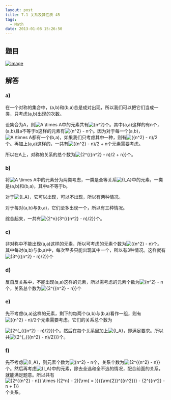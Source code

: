 ```yaml
---
layout: post
title: 7.1 关系及其性质 45
tags:
  - Math
date: 2013-01-08 15:26:50
---
```



## 题目

[![image](http://freewind.me/wp-content/uploads/2013/01/image_thumb153.png "image")](http://freewind.me/wp-content/uploads/2013/01/image151.png)

## 解答

### a) 

在一个对称的集合中，(a,b)和(b,a)总是成对出现，所以我们可以把它们当成一类，只考虑(a,b)出现的次数。

设集合为A，则![A \times A](http://chart.apis.google.com/chart?cht=tx&chs=1x0&chf=bg,s,FFFFFF00&chco=000000&chl=A%20%5Ctimes%20A)中的元素共有![{n^2}](http://chart.apis.google.com/chart?cht=tx&chs=1x0&chf=bg,s,FFFFFF00&chco=000000&chl=%7Bn%5E2%7D)个。其中(a,a)这样的有n个，(a,b)且a不等于b这样的元素有![{n^2} - n](http://chart.apis.google.com/chart?cht=tx&chs=1x0&chf=bg,s,FFFFFF00&chco=000000&chl=%7Bn%5E2%7D%20-%20n)个。因为对于每一个(a,b)，![A \times A](http://chart.apis.google.com/chart?cht=tx&chs=1x0&chf=bg,s,FFFFFF00&chco=000000&chl=A%20%5Ctimes%20A)都有一个(b,a)，如果我们只考虑其中一种，则有![({n^2} - n)/2](http://chart.apis.google.com/chart?cht=tx&chs=1x0&chf=bg,s,FFFFFF00&chco=000000&chl=%28%7Bn%5E2%7D%20-%20n%29%2F2)个。再加上(a,a)这样的，一共有![({n^2} - n)/2 + n](http://chart.apis.google.com/chart?cht=tx&chs=1x0&chf=bg,s,FFFFFF00&chco=000000&chl=%28%7Bn%5E2%7D%20-%20n%29%2F2%20%2B%20n)个元素需要考虑。

所以在A上，对称的关系的总个数为![{2^{({n^2} - n)/2 + n}}](http://chart.apis.google.com/chart?cht=tx&chs=1x0&chf=bg,s,FFFFFF00&chco=000000&chl=%7B2%5E%7B%28%7Bn%5E2%7D%20-%20n%29%2F2%20%2B%20n%7D%7D)个。

### b) 

将![A \times A](http://chart.apis.google.com/chart?cht=tx&chs=1x0&chf=bg,s,FFFFFF00&chco=000000&chl=A%20%5Ctimes%20A)中的元素分为两类考虑，一类是全等关系![{I_A}](http://chart.apis.google.com/chart?cht=tx&chs=1x0&chf=bg,s,FFFFFF00&chco=000000&chl=%7BI_A%7D)中的元素，一类是(a,b)和(b,a)，其中a不等于b。

对于![{I_A}](http://chart.apis.google.com/chart?cht=tx&chs=1x0&chf=bg,s,FFFFFF00&chco=000000&chl=%7BI_A%7D)，它可以出现，可以不出现，所以有两种情况。

对于每对(a,b)与(b,a)，它们至多出现一个，所以有三种情况。

综合起来，一共有![{2^n}{3^{({n^2} - n)/2}}](http://chart.apis.google.com/chart?cht=tx&chs=1x0&chf=bg,s,FFFFFF00&chco=000000&chl=%7B2%5En%7D%7B3%5E%7B%28%7Bn%5E2%7D%20-%20n%29%2F2%7D%7D)个。

### c) 

非对称中不能出现(a,a)这样的元素，所以可考虑的元素个数为![({n^2} - n)](http://chart.apis.google.com/chart?cht=tx&chs=1x0&chf=bg,s,FFFFFF00&chco=000000&chl=%28%7Bn%5E2%7D%20-%20n%29)个。其中每对(a,b)与(b,a)中，每次至多只能出现其中一个，所以有3种情况。这样就有![{3^{({n^2} - n)/2}}](http://chart.apis.google.com/chart?cht=tx&chs=1x0&chf=bg,s,FFFFFF00&chco=000000&chl=%7B3%5E%7B%28%7Bn%5E2%7D%20-%20n%29%2F2%7D%7D)个

### d) 

反自反关系中，不能出现(a,a)这样的元素，所以需考虑的元素个数为![{n^2} - n](http://chart.apis.google.com/chart?cht=tx&chs=1x0&chf=bg,s,FFFFFF00&chco=000000&chl=%7Bn%5E2%7D%20-%20n)个，关系总个数为![{2^{{n^2} - n}}](http://chart.apis.google.com/chart?cht=tx&chs=1x0&chf=bg,s,FFFFFF00&chco=000000&chl=%7B2%5E%7B%7Bn%5E2%7D%20-%20n%7D%7D)个

### e) 

先不考虑(a,a)这样的元素，剩下的每两个(a,b)与(b,a)看作一组，则有![({n^2} - n)/2](http://chart.apis.google.com/chart?cht=tx&chs=1x0&chf=bg,s,FFFFFF00&chco=000000&chl=%28%7Bn%5E2%7D%20-%20n%29%2F2)个元素需要考虑。它们的关系总个数为

![{2^{_{({n^2} - n)/2}}}](http://chart.apis.google.com/chart?cht=tx&chs=1x0&chf=bg,s,FFFFFF00&chco=000000&chl=%7B2%5E%7B_%7B%28%7Bn%5E2%7D%20-%20n%29%2F2%7D%7D%7D)个。然后在每个关系里加上![{I_A}](http://chart.apis.google.com/chart?cht=tx&chs=1x0&chf=bg,s,FFFFFF00&chco=000000&chl=%7BI_A%7D)，即满足要求。所以共![{2^{_{({n^2} - n)/2}}}](http://chart.apis.google.com/chart?cht=tx&chs=1x0&chf=bg,s,FFFFFF00&chco=000000&chl=%7B2%5E%7B_%7B%28%7Bn%5E2%7D%20-%20n%29%2F2%7D%7D%7D)个。

### f) 

先不考虑![{I_A}](http://chart.apis.google.com/chart?cht=tx&chs=1x0&chf=bg,s,FFFFFF00&chco=000000&chl=%7BI_A%7D)，则元素个数为![{n^2} - n](http://chart.apis.google.com/chart?cht=tx&chs=1x0&chf=bg,s,FFFFFF00&chco=000000&chl=%7Bn%5E2%7D%20-%20n)个，关系个数为![{2^{{n^2} - n}}](http://chart.apis.google.com/chart?cht=tx&chs=1x0&chf=bg,s,FFFFFF00&chco=000000&chl=%7B2%5E%7B%7Bn%5E2%7D%20-%20n%7D%7D)个。然后再考虑![{I_A}](http://chart.apis.google.com/chart?cht=tx&chs=1x0&chf=bg,s,FFFFFF00&chco=000000&chl=%7BI_A%7D)中的元素，除去全选和全不选的情况，配合前面的关系，就能满足题意。所以共有![{2^{{n^2} - n}} \times ({2^n} - 2){\rm{ = }}{{\rm{2}}^{{n^2}}} - {2^{{n^2} - n + 1}}](http://chart.apis.google.com/chart?cht=tx&chs=1x0&chf=bg,s,FFFFFF00&chco=000000&chl=%7B2%5E%7B%7Bn%5E2%7D%20-%20n%7D%7D%20%5Ctimes%20%28%7B2%5En%7D%20-%202%29%7B%5Crm%7B%20%3D%20%7D%7D%7B%7B%5Crm%7B2%7D%7D%5E%7B%7Bn%5E2%7D%7D%7D%20-%20%7B2%5E%7B%7Bn%5E2%7D%20-%20n%20%2B%201%7D%7D)个关系。

